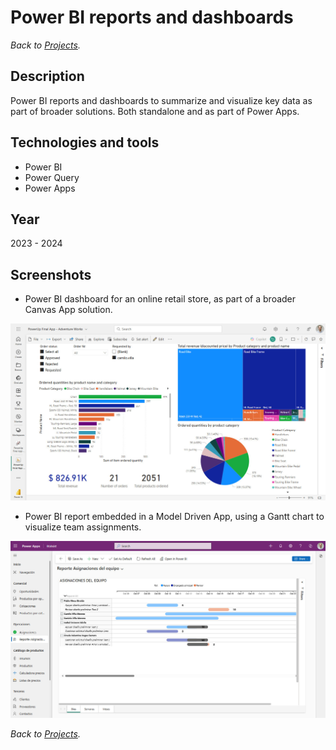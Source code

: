 # Power BI reports and dashboards

*Back to [Projects](https://camilovillam.github.io/#4-power-bi-reports-and-dashboards).*

## Description

Power BI reports and dashboards to summarize and visualize key data as part of broader solutions. Both standalone and as part of Power Apps.


## Technologies and tools

- Power BI
- Power Query
- Power Apps


## Year

2023 - 2024


## Screenshots

- Power BI dashboard for an online retail store, as part of a broader Canvas App solution.

![Power BI dashboard](https://raw.githubusercontent.com/camilovillam/camilovillam.github.io/refs/heads/main/assets/img/projects/Power%20BI%20report.jpg)


- Power BI report embedded in a Model Driven App, using a Gantt chart to visualize team assignments.

![Power BI report Gantt Team tasks](https://raw.githubusercontent.com/camilovillam/camilovillam.github.io/refs/heads/main/assets/img/projects/BUAsist_04.jpg)


*Back to [Projects](https://camilovillam.github.io/#4-power-bi-reports-and-dashboards).*